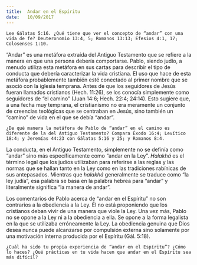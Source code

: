 ```yaml
---
title:  Andar en el Espíritu
date:   10/09/2017
---
```


`Lee Gálatas 5:16. ¿Qué tiene que ver el concepto de “andar” con una vida de fe? Deuteronomio 13:4, 5; Romanos 13:13; Efesios 4:1, 17; Colosenses 1:10.`

“Andar” es una metáfora extraída del Antiguo Testamento que se refiere a la manera en que una persona debería comportarse. Pablo, siendo judío, a menudo utiliza esta metáfora en sus cartas para describir el tipo de conducta que debería caracterizar la vida cristiana. El uso que hace de esta metáfora probablemente también esté conectado al primer nombre que se asoció con la iglesia temprana. Antes de que los seguidores de Jesús fueran llamados cristianos (Hech. 11:26), se los conocía simplemente como seguidores de “el camino” (Juan 14:6; Hech. 22:4; 24:14). Esto sugiere que, a una fecha muy temprana, el cristianismo no era meramente un conjunto de creencias teológicas que se centraban en Jesús, sino también un “camino” de vida en el que se debía “andar”.

`¿De qué manera la metáfora de Pablo de “andar” en el camino es diferente de la del Antiguo Testamento? Compara Éxodo 16:4; Levítico 18:4; y Jeremías 44:23 con Gálatas 5:16 y 25; y Romanos 8:4.`

La conducta, en el Antiguo Testamento, simplemente no se definía como “andar” sino más específicamente como “andar en la Ley”. *Halakhá* es el término legal que los judíos utilizaban para referirse a las reglas y las normas que se hallan tanto en la Ley como en las tradiciones rabínicas de sus antepasados. Mientras que *halakhá* generalmente se traduce como “la ley judía”, esa palabra se basa en la palabra hebrea para “andar” y literalmente significa “la manera de andar”.

Los comentarios de Pablo acerca de “andar en el Espíritu” no son contrarios a la obediencia a la Ley. Él no está proponiendo que los cristianos deban vivir de una manera que viole la Ley. Una vez más, Pablo no se opone a la Ley ni a la obediencia a ella. Se opone a la forma legalista en la que se utilizaba erróneamente la Ley. La obediencia genuina que Dios desea nunca puede alcanzarse por compulsión externa sino solamente por una motivación interna producida por el Espíritu (Gál. 5:18).

`¿Cuál ha sido tu propia experiencia de “andar en el Espíritu”? ¿Cómo lo haces? ¿Qué prácticas en tu vida hacen que andar en el Espíritu sea más difícil?`